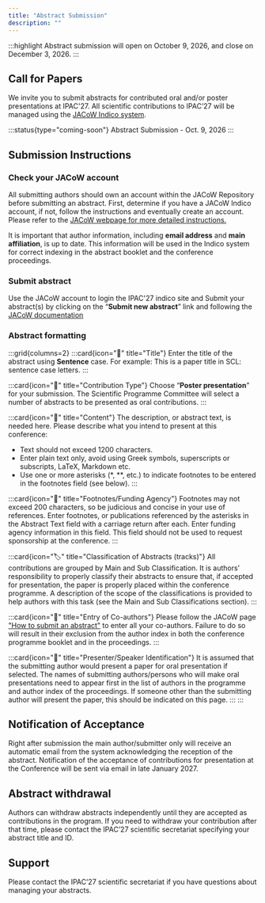 ```yaml
---
title: "Abstract Submission"
description: ""
---
```


:::highlight
Abstract submission will open on October 9, 2026, and close on December 3, 2026.
:::

## Call for Papers

We invite you to submit abstracts for contributed oral and/or poster presentations at IPAC'27. All scientific contributions to IPAC’27 will be managed using the [JACoW Indico system](https://indico.jacow.org/e/IPAC27).

:::status{type="coming-soon"}
Abstract Submission - Oct. 9, 2026
:::

## Submission Instructions

### Check your JACoW account

All submitting authors should own an account within the JACoW Repository before submitting an abstract. First, determine if you have a JACoW Indico account, if not, follow the instructions and eventually create an account.  Please refer to the [JACoW webpage for more detailed instructions.](https://ipac-docs.jacow.org/General/JACoWlogin/) 

It is important that author information, including **email address** and **main affiliation**, is up to date. This information will be used in the Indico system for correct indexing in the abstract booklet and the conference proceedings. 

### Submit abstract

Use the JACoW account to login the IPAC'27 indico site and Submit your abstract(s) by clicking on the “**Submit new abstract**” link and following the [JACoW documentation](https://ipac-docs.jacow.org/General/submission/)

### Abstract formatting

:::grid{columns=2}
:::card{icon="📝" title="Title"}
Enter the title of the abstract using **Sentence** case. For example: This is a paper title in SCL: sentence case letters.
:::

:::card{icon="🎤" title="Contribution Type"}
Choose “**Poster presentation**” for your submission. The Scientific Programme Committee will select a number of abstracts to be presented as oral contributions.
:::

:::card{icon="📄" title="Content"}
The description, or abstract text, is needed here. Please describe what you intend to present at this conference:
* Text should not exceed 1200 characters.
* Enter plain text only, avoid using Greek symbols, superscripts or subscripts, LaTeX, Markdown etc.
* Use one or more asterisks (\*, \*\*, etc.) to indicate footnotes to be entered in the footnotes field (see below).
:::

:::card{icon="🧷" title="Footnotes/Funding Agency"}
Footnotes may not exceed 200 characters, so be judicious and concise in your use of references. Enter footnotes, or publications referenced by the asterisks in the Abstract Text field with a carriage return after each. Enter funding agency information in this field. This field should not be used to request sponsorship at the conference.
:::

:::card{icon="🏷️" title="Classification of Abstracts (tracks)"}
All contributions are grouped by Main and Sub Classification. It is authors’ responsibility to properly classify their abstracts to ensure that, if accepted for presentation, the paper is properly placed within the conference programme. A description of the scope of the classifications is provided to help authors with this task (see the Main and Sub Classifications section).
:::

:::card{icon="👬" title="Entry of Co-authors"}
Please follow the JACoW page ["How to submit an abstract"](https://docs.jacow.org/General/submission/) to enter all your co-authors. Failure to do so will result in their exclusion from the author index in both the conference programme booklet and in the proceedings. 
:::

:::card{icon="🎯" title="Presenter/Speaker Identification"}
It is assumed that the submitting author would present a paper for oral presentation if selected. The names of submitting authors/persons who will make oral presentations need to appear first in the list of authors in the programme and author index of the proceedings. If someone other than the submitting author will present the paper, this should be indicated on this page. 
:::
:::

## Notification of Acceptance
Right after submission the main author/submitter only will receive an automatic email from the system acknowledging the reception of the abstract.
Notification of the acceptance of contributions for presentation at the Conference will be sent via email in late January 2027.

## Abstract withdrawal
Authors can withdraw abstracts independently until they are accepted as contributions in the program. If you need to withdraw your contribution after that time, please contact the IPAC’27 scientific secretariat specifying your abstract title and ID.

## Support
Please contact the IPAC’27 scientific secretariat if you have questions about managing your abstracts.







